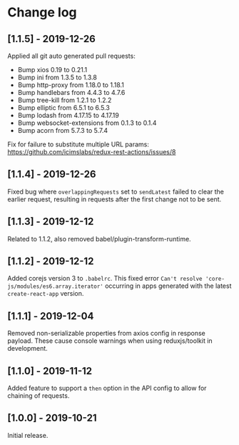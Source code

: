 # Change log

## [1.1.5] - 2019-12-26
Applied all git auto generated pull requests:

* Bump xios 0.19 to 0.21.1
* Bump ini from 1.3.5 to 1.3.8
* Bump http-proxy from 1.18.0 to 1.18.1
* Bump handlebars from 4.4.3 to 4.7.6
* Bump tree-kill from 1.2.1 to 1.2.2
* Bump elliptic from 6.5.1 to 6.5.3
* Bump lodash from 4.17.15 to 4.17.19
* Bump websocket-extensions from 0.1.3 to 0.1.4
* Bump acorn from 5.7.3 to 5.7.4

Fix for failure to substitute multiple URL params: https://github.com/icimslabs/redux-rest-actions/issues/8

## [1.1.4] - 2019-12-26

Fixed bug where `overlappingRequests` set to `sendLatest` failed to clear the earlier request, resulting in requests after the first change not to be sent.

## [1.1.3] - 2019-12-12

Related to 1.1.2, also removed babel/plugin-transform-runtime.

## [1.1.2] - 2019-12-12

Added corejs version 3 to `.babelrc`. This fixed error `Can't resolve 'core-js/modules/es6.array.iterator'` occurring in apps generated with the latest `create-react-app` version.

## [1.1.1] - 2019-12-04

Removed non-serializable properties from axios config in response payload. These cause console warnings when using reduxjs/toolkit in development.

## [1.1.0] - 2019-11-12

Added feature to support a `then` option in the API config to allow for chaining of requests.

## [1.0.0] - 2019-10-21

Initial release.
